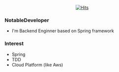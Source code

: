<div align=center>
  
[![Hits](https://hits.seeyoufarm.com/api/count/incr/badge.svg?url=https%3A%2F%2Fgithub.com%2FNotableDeveloper&count_bg=%23643DC8&title_bg=%23555555&icon=nintendogamecube.svg&icon_color=%23E7E7E7&title=hits&edge_flat=false)](https://hits.seeyoufarm.com)
  
</div>

### NotableDeveloper
- I'm Backend Enginner based on Spring framework
  
### Interest
- Spring
- TDD
- Cloud Platform (like Aws)
  
